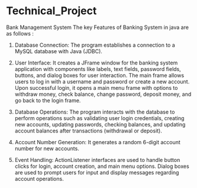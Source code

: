 # Technical_Project
Bank Management System
The key Features of Banking System in java are as follows : 
1. Database Connection: The program establishes a connection to a MySQL database with Java (JDBC).

2. User Interface: It creates a JFrame window for the banking system application with components like labels, text fields, password fields, buttons, and dialog boxes for user interaction.
The main frame allows users to log in with a username and password or create a new account.
Upon successful login, it opens a main menu frame with options to withdraw money, check balance, change password, deposit money, and go back to the login frame.

3. Database Operations: The program interacts with the database to perform operations such as validating user login credentials, creating new accounts, updating passwords, checking balances, and updating account balances after transactions (withdrawal or deposit).

4. Account Number Generation: It generates a random 6-digit account number for new accounts.

5. Event Handling: ActionListener interfaces are used to handle button clicks for login, account creation, and main menu options.
Dialog boxes are used to prompt users for input and display messages regarding account operations.
